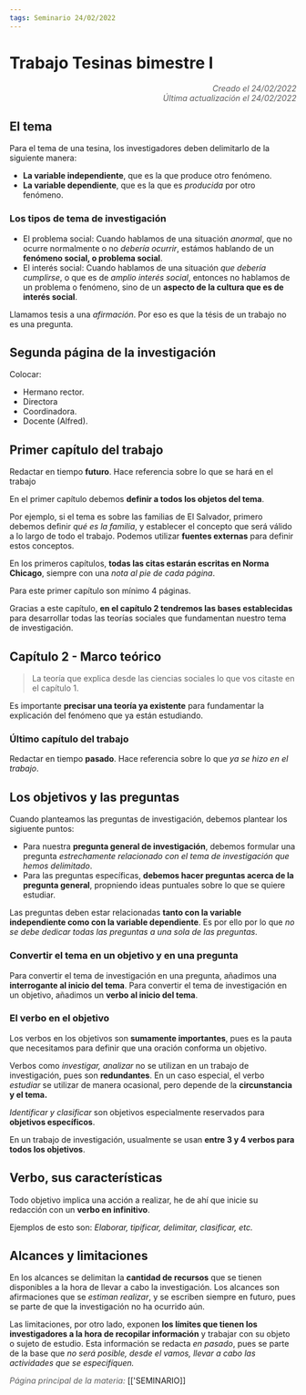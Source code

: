 ```yaml
---
tags: Seminario 24/02/2022
---
```


# Trabajo Tesinas bimestre I
<div style="text-align: right; opacity: 0.7; font-style: italic;">Creado el 24/02/2022</div>
<div style="text-align: right; opacity: 0.7; font-style: italic;">Última actualización el 24/02/2022</div>

## El tema 

Para el tema de una tesina, los investigadores deben delimitarlo de la siguiente manera:

- **La variable independiente**, que es la que produce otro fenómeno.
- **La variable dependiente**, que es la que es *producida* por otro fenómeno.


### Los tipos de tema de investigación

- El problema social: Cuando hablamos de una situación *anormal*, que no ocurre normalmente o no *debería ocurrir*, estámos hablando de un **fenómeno social, o problema social**.
- El interés social: Cuando hablamos de una situación *que debería cumplirse*, o que es de *amplio interés social*, entonces no hablamos de un problema o fenómeno, sino de un **aspecto de la cultura que es de interés social**.

Llamamos tesis a una *afirmación*. Por eso es que la tésis de un trabajo no es una pregunta.

## Segunda página de la investigación

Colocar:

- Hermano rector.
- Directora
- Coordinadora.
- Docente (Alfred).

## Primer capítulo del trabajo

Redactar en tiempo **futuro**. Hace referencia sobre lo que se hará en el trabajo

En el primer capítulo debemos **definir a todos los objetos del tema**.

Por ejemplo, si el tema es sobre las familias de El Salvador, primero debemos definir *qué es la familia*, y establecer el concepto que será válido a lo largo de todo el trabajo.
Podemos utilizar **fuentes externas** para definir estos conceptos.

En los primeros capítulos, **todas las citas estarán escritas en Norma Chicago**, siempre con una *nota al pie de cada página*.

Para este primer capítulo son mínimo 4 páginas.

Gracias a este capítulo, **en el capítulo 2 tendremos las bases establecidas** para desarrollar todas las teorías sociales que fundamentan nuestro tema de investigación.

## Capítulo 2 - Marco teórico

> La teoría que explica desde las ciencias sociales lo que vos citaste en el capítulo 1.

Es importante **precisar una teoría ya existente** para fundamentar la explicación del fenómeno que ya están estudiando.

### Último capítulo del trabajo

Redactar en tiempo **pasado**. Hace referencia sobre lo que *ya se hizo en el trabajo*.

## Los objetivos y las preguntas

Cuando planteamos las preguntas de investigación, debemos plantear los sigiuente puntos:

- Para nuestra **pregunta general de investigación**, debemos formular una pregunta *estrechamente relacionado con el tema de investigación que hemos delimitado*.
- Para las preguntas específicas, **debemos hacer preguntas acerca de la pregunta general**, propniendo ideas puntuales sobre lo que se quiere estudiar.

Las preguntas deben estar relacionadas **tanto con la variable independiente como con la variable dependiente**. Es por ello por lo que *no se debe dedicar todas las preguntas a una sola de las preguntas*.

### Convertir el tema en un objetivo y en una pregunta

Para convertir el tema de investigación en una pregunta, añadimos una **interrogante al inicio del tema**.
Para convertir el tema de investigación en un objetivo, añadimos un **verbo al inicio del tema**.

### El verbo en el objetivo

Los verbos en los objetivos son **sumamente importantes**, pues es la pauta que necesitamos para definir que una oración conforma un objetivo.

Verbos como *investigar, analizar* no se utilizan en un trabajo de investigación, pues son **redundantes**. En un caso especial, el verbo *estudiar* se utilizar de manera ocasional, pero depende de la **circunstancia y el tema.**

*Identificar y clasificar* son objetivos especialmente reservados para **objetivos específicos**.

En un trabajo de investigación, usualmente se usan **entre 3 y 4 verbos para todos los objetivos**.

## Verbo, sus características

Todo objetivo implica una acción a realizar, he de ahí que inicie su redacción con un **verbo en infinitivo**.

Ejemplos de esto son: *Elaborar, tipificar, delimitar, clasificar, etc.*

## Alcances y limitaciones

En los alcances se delimitan la **cantidad de recursos** que se tienen disponibles a la hora de llevar a cabo la investigación. Los alcances son afirmaciones que se *estiman realizar*, y se escriben siempre en futuro, pues se parte de que la investigación no ha ocurrido aún.

Las limitaciones, por otro lado, exponen **los límites que tienen los investigadores a la hora de recopilar información** y trabajar con su objeto o sujeto de estudio. Esta información se redacta *en pasado*, pues se parte de la base que *no será posible, desde el vamos, llevar a cabo las actividades que se especifíquen.*

<span style="opacity: 0.7; font-style: italic;">Página principal de la materia:</span> [['SEMINARIO]]